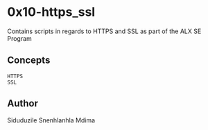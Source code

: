 # 0x10-https_ssl

Contains scripts in regards to HTTPS and SSL as part of the ALX SE Program

## Concepts 
    HTTPS
    SSL

## Author 
Siduduzile Snenhlanhla Mdima